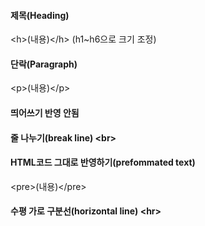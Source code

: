 #### 제목(Heading)
&lt;h&gt;(내용)&lt;/h&gt; (h1~h6으로 크기 조정)

#### 단락(Paragraph)
&lt;p&gt;(내용)&lt;/p&gt;
#### 띄어쓰기 반영 안됨
#### 줄 나누기(break line) &lt;br&gt;
#### HTML코드 그대로 반영하기(prefommated text)
&lt;pre&gt;(내용)&lt;/pre&gt;

#### 수평 가로 구분선(horizontal line) &lt;hr&gt;
